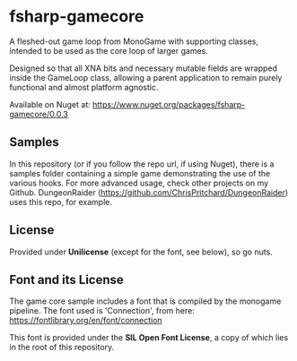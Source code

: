 # fsharp-gamecore

A fleshed-out game loop from MonoGame with supporting classes, intended to be used as the core loop of larger games.

Designed so that all XNA bits and necessary mutable fields are wrapped inside the GameLoop class, allowing a parent application to remain purely functional and almost platform agnostic.

Available on Nuget at: <https://www.nuget.org/packages/fsharp-gamecore/0.0.3>

## Samples

In this repository (or if you follow the repo url, if using Nuget), there is a samples folder containing a simple game demonstrating the use of the various hooks. For more advanced usage, check other projects on my Github. DungeonRaider (<https://github.com/ChrisPritchard/DungeonRaider>) uses this repo, for example.

## License

Provided under **Unilicense** (except for the font, see below), so go nuts.

## Font and its License

The game core sample includes a font that is compiled by the monogame pipeline. The font used is 'Connection', from here: <https://fontlibrary.org/en/font/connection>

This font is provided under the **SIL Open Font License**, a copy of which lies in the root of this repository.